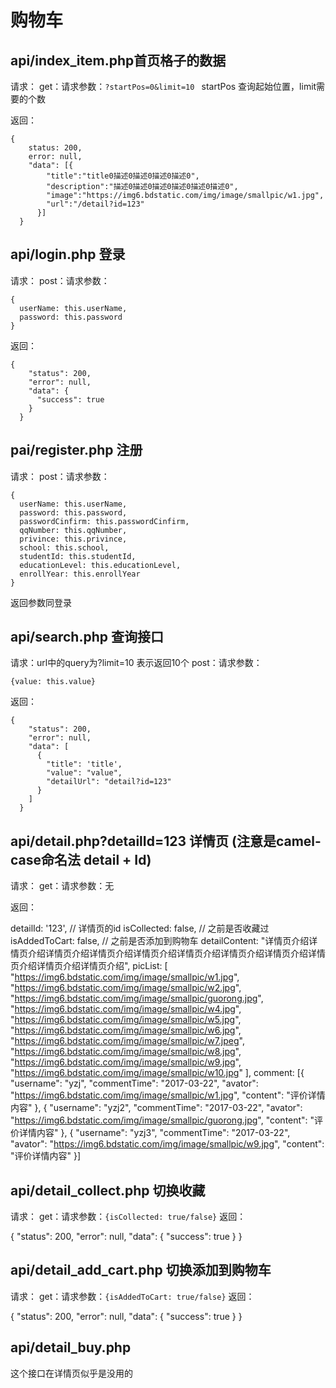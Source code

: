 # 购物车

## api/index_item.php首页格子的数据

请求：
get：请求参数：`?startPos=0&limit=10 `
startPos 查询起始位置，limit需要的个数

返回：

```
{
    status: 200,
    error: null,
    "data": [{
        "title":"title0描述0描述0描述0描述0",
        "description":"描述0描述0描述0描述0描述0描述0",
        "image":"https://img6.bdstatic.com/img/image/smallpic/w1.jpg",
        "url":"/detail?id=123"
      }]
  }
```

## api/login.php 登录

请求：
post：请求参数：

```
{
  userName: this.userName,
  password: this.password
}
```

返回：

```
{
    "status": 200,
    "error": null,
    "data": {
      "success": true
    }
  }
```

## pai/register.php 注册

请求：
post：请求参数：

```
{
  userName: this.userName,
  password: this.password,
  passwordCinfirm: this.passwordCinfirm,
  qqNumber: this.qqNumber,
  privince: this.privince,
  school: this.school,
  studentId: this.studentId,
  educationLevel: this.educationLevel,
  enrollYear: this.enrollYear
}
```

返回参数同登录

## api/search.php 查询接口

请求：url中的query为?limit=10 表示返回10个
post：请求参数：

```
{value: this.value}
```

返回：

```
{
    "status": 200,
    "error": null,
    "data": [
      {
        "title": 'title',
        "value": "value",
        "detailUrl": "detail?id=123"
      }
    ]
  }
```

## api/detail.php?detailId=123 详情页 (注意是camel-case命名法 detail + Id)

请求：
get：请求参数：无

返回：


  detailId: '123',  // 详情页的id
      isCollected: false, // 之前是否收藏过
      isAddedToCart: false, // 之前是否添加到购物车
      detailContent: "详情页介绍详情页介绍详情页介绍详情页介绍详情页介绍详情页介绍详情页介绍详情页介绍详情页介绍详情页介绍详情页介绍",
      picList: [
        "https://img6.bdstatic.com/img/image/smallpic/w1.jpg",
        "https://img6.bdstatic.com/img/image/smallpic/w2.jpg",
        "https://img6.bdstatic.com/img/image/smallpic/guorong.jpg",
        "https://img6.bdstatic.com/img/image/smallpic/w4.jpg",
        "https://img6.bdstatic.com/img/image/smallpic/w5.jpg",
        "https://img6.bdstatic.com/img/image/smallpic/w6.jpg",
        "https://img6.bdstatic.com/img/image/smallpic/w7.jpeg",
        "https://img6.bdstatic.com/img/image/smallpic/w8.jpg",
        "https://img6.bdstatic.com/img/image/smallpic/w9.jpg",
        "https://img6.bdstatic.com/img/image/smallpic/w10.jpg"
      ],
      comment: [{
        "username": "yzj",
        "commentTime": "2017-03-22",
        "avator": "https://img6.bdstatic.com/img/image/smallpic/w1.jpg",
        "content": "评价详情内容"
      }, {
        "username": "yzj2",
        "commentTime": "2017-03-22",
        "avator": "https://img6.bdstatic.com/img/image/smallpic/guorong.jpg",
        "content": "评价详情内容"
      }, {
        "username": "yzj3",
        "commentTime": "2017-03-22",
        "avator": "https://img6.bdstatic.com/img/image/smallpic/w9.jpg",
        "content": "评价详情内容"
      }]

## api/detail_collect.php 切换收藏

请求：
get：请求参数：`{isCollected: true/false}`
返回：

  {
      "status": 200,
      "error": null,
      "data": {
        "success": true
      }
    }


## api/detail_add_cart.php 切换添加到购物车

请求：
get：请求参数：`{isAddedToCart: true/false}`
返回：

  {
      "status": 200,
      "error": null,
      "data": {
        "success": true
      }
    }

## api/detail_buy.php
这个接口在详情页似乎是没用的



